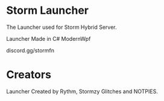 # Storm Launcher
The Launcher used for Storm Hybrid Server.

Launcher Made in C# ModernWpf

discord.gg/stormfn

# Creators
<!-- SEX! -->
Launcher Created by Rythm, Stormzy Glitches and NOTPIES.
